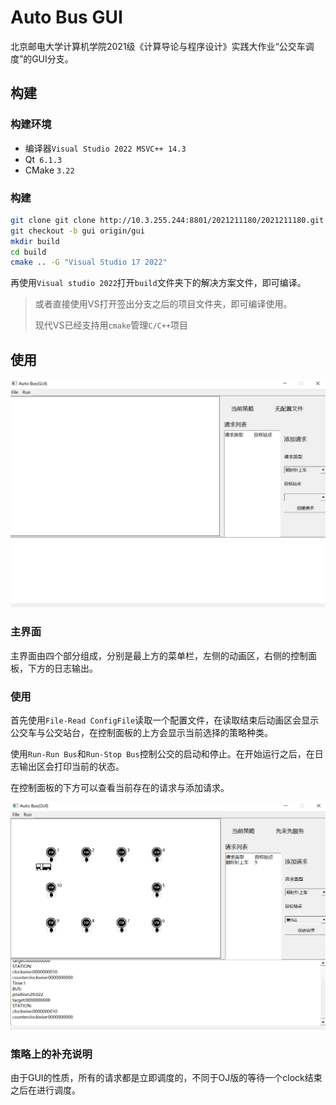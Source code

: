 # Auto Bus GUI

北京邮电大学计算机学院2021级《计算导论与程序设计》实践大作业“公交车调度”的GUI分支。

## 构建

### 构建环境

- 编译器`Visual Studio 2022 MSVC++ 14.3`
- Qt` 6.1.3`
- CMake `3.22`

### 构建

```bash
git clone git clone http://10.3.255.244:8801/2021211180/2021211180.git
git checkout -b gui origin/gui
mkdir build
cd build
cmake .. -G "Visual Studio 17 2022"
```

再使用`Visual studio 2022`打开`build`文件夹下的解决方案文件，即可编译。

> 或者直接使用VS打开签出分支之后的项目文件夹，即可编译使用。
>
> 现代VS已经支持用`cmake`管理`C/C++`项目

## 使用

![主界面截图](md_pic/main.png)

### 主界面

主界面由四个部分组成，分别是最上方的菜单栏，左侧的动画区，右侧的控制面板，下方的日志输出。

### 使用

首先使用`File-Read ConfigFile`读取一个配置文件，在读取结束后动画区会显示公交车与公交站台，在控制面板的上方会显示当前选择的策略种类。

使用`Run-Run Bus`和`Run-Stop Bus`控制公交的启动和停止。在开始运行之后，在日志输出区会打印当前的状态。

在控制面板的下方可以查看当前存在的请求与添加请求。

![运行时截图](md_pic/running.png)

### 策略上的补充说明

由于GUI的性质，所有的请求都是立即调度的，不同于OJ版的等待一个clock结束之后在进行调度。
